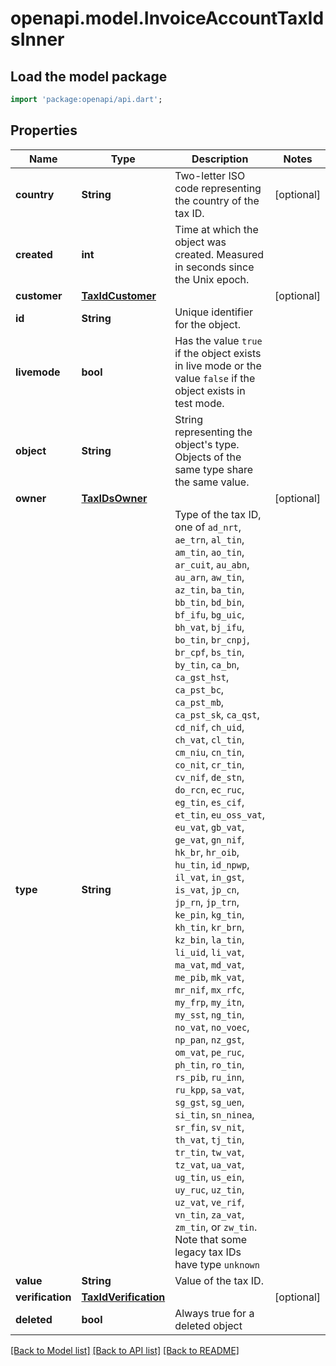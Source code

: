 # openapi.model.InvoiceAccountTaxIdsInner

## Load the model package
```dart
import 'package:openapi/api.dart';
```

## Properties
Name | Type | Description | Notes
------------ | ------------- | ------------- | -------------
**country** | **String** | Two-letter ISO code representing the country of the tax ID. | [optional] 
**created** | **int** | Time at which the object was created. Measured in seconds since the Unix epoch. | 
**customer** | [**TaxIdCustomer**](TaxIdCustomer.md) |  | [optional] 
**id** | **String** | Unique identifier for the object. | 
**livemode** | **bool** | Has the value `true` if the object exists in live mode or the value `false` if the object exists in test mode. | 
**object** | **String** | String representing the object's type. Objects of the same type share the same value. | 
**owner** | [**TaxIDsOwner**](TaxIDsOwner.md) |  | [optional] 
**type** | **String** | Type of the tax ID, one of `ad_nrt`, `ae_trn`, `al_tin`, `am_tin`, `ao_tin`, `ar_cuit`, `au_abn`, `au_arn`, `aw_tin`, `az_tin`, `ba_tin`, `bb_tin`, `bd_bin`, `bf_ifu`, `bg_uic`, `bh_vat`, `bj_ifu`, `bo_tin`, `br_cnpj`, `br_cpf`, `bs_tin`, `by_tin`, `ca_bn`, `ca_gst_hst`, `ca_pst_bc`, `ca_pst_mb`, `ca_pst_sk`, `ca_qst`, `cd_nif`, `ch_uid`, `ch_vat`, `cl_tin`, `cm_niu`, `cn_tin`, `co_nit`, `cr_tin`, `cv_nif`, `de_stn`, `do_rcn`, `ec_ruc`, `eg_tin`, `es_cif`, `et_tin`, `eu_oss_vat`, `eu_vat`, `gb_vat`, `ge_vat`, `gn_nif`, `hk_br`, `hr_oib`, `hu_tin`, `id_npwp`, `il_vat`, `in_gst`, `is_vat`, `jp_cn`, `jp_rn`, `jp_trn`, `ke_pin`, `kg_tin`, `kh_tin`, `kr_brn`, `kz_bin`, `la_tin`, `li_uid`, `li_vat`, `ma_vat`, `md_vat`, `me_pib`, `mk_vat`, `mr_nif`, `mx_rfc`, `my_frp`, `my_itn`, `my_sst`, `ng_tin`, `no_vat`, `no_voec`, `np_pan`, `nz_gst`, `om_vat`, `pe_ruc`, `ph_tin`, `ro_tin`, `rs_pib`, `ru_inn`, `ru_kpp`, `sa_vat`, `sg_gst`, `sg_uen`, `si_tin`, `sn_ninea`, `sr_fin`, `sv_nit`, `th_vat`, `tj_tin`, `tr_tin`, `tw_vat`, `tz_vat`, `ua_vat`, `ug_tin`, `us_ein`, `uy_ruc`, `uz_tin`, `uz_vat`, `ve_rif`, `vn_tin`, `za_vat`, `zm_tin`, or `zw_tin`. Note that some legacy tax IDs have type `unknown` | 
**value** | **String** | Value of the tax ID. | 
**verification** | [**TaxIdVerification**](TaxIdVerification.md) |  | [optional] 
**deleted** | **bool** | Always true for a deleted object | 

[[Back to Model list]](../README.md#documentation-for-models) [[Back to API list]](../README.md#documentation-for-api-endpoints) [[Back to README]](../README.md)


